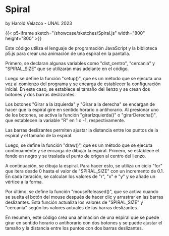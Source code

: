 # Spiral 
by Harold Velazco - UNAL 2023

{{< p5-iframe sketch="/showcase/sketches/Spiral.js" width="800" height="800" >}}

Este código utiliza el lenguaje de programación JavaScript y la biblioteca p5.js para crear una animación de una espiral en la pantalla.

Primero, se declaran algunas variables como "dist_centro", "cercania" y "SPIRAL_SIZE" que se utilizarán más adelante en el código.

Luego se define la función "setup()", que es un método que se ejecuta una vez al comienzo del programa y se encarga de establecer la configuración inicial. En este caso, se establece el tamaño del lienzo y se crean dos botones y dos barras deslizantes.

Los botones "Girar a la izquierda" y "Girar a la derecha" se encargan de hacer que la espiral gire en sentido horario o antihorario. Al presionar uno de los botones, se activa la función "girarIzquierda()" o "girarDerecha()", que establecen la variable "R" en 1 o -1, respectivamente.

Las barras deslizantes permiten ajustar la distancia entre los puntos de la espiral y el tamaño de la espiral.

Luego, se define la función "draw()", que es un método que se ejecuta continuamente y se encarga de dibujar la espiral. Primero, se establece el fondo en negro y se traslada el punto de origen al centro del lienzo.

A continuación, se dibuja la espiral. Para hacer esto, se utiliza un ciclo "for" que itera desde 0 hasta el valor de "SPIRAL_SIZE" con un incremento de 0.1. En cada iteración, se calculan los valores de "r", "x" e "y" y se añade un vértice a la forma.

Por último, se define la función "mouseReleased()", que se activa cuando se suelta el botón del mouse después de hacer clic y arrastrar en las barras deslizantes. Esta función actualiza los valores de "SPIRAL_SIZE" y "cercania" según los valores actuales de las barras deslizantes.

En resumen, este código crea una animación de una espiral que se puede girar en sentido horario o antihorario con dos botones y se puede ajustar el tamaño y la distancia entre los puntos con dos barras deslizantes.

